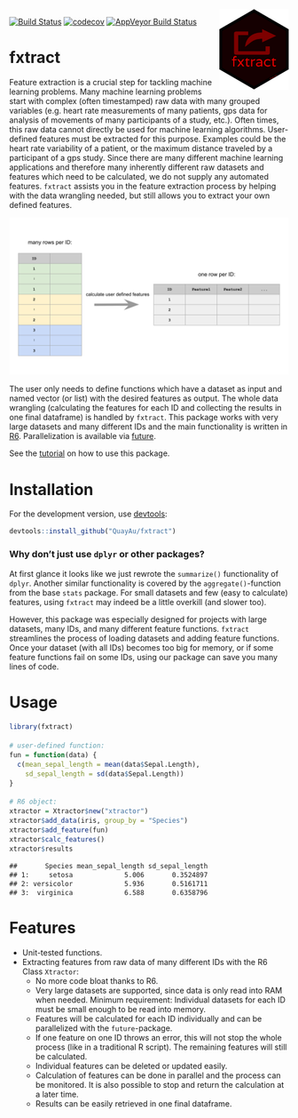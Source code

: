 
<img align="right" src="https://raw.githubusercontent.com/quayau/fxtract/master/man/figures/hexagon.svg?sanitize=true" width="125px">

[![Build
Status](https://travis-ci.org/QuayAu/fxtract.svg?branch=master)](https://travis-ci.org/QuayAu/fxtract)
[![codecov](https://codecov.io/gh/QuayAu/fxtract/branch/master/graph/badge.svg)](https://codecov.io/gh/QuayAu/fxtract)
[![AppVeyor Build
Status](https://ci.appveyor.com/api/projects/status/github/QuayAu/fxtract?branch=master&svg=true)](https://ci.appveyor.com/project/QuayAu/fxtract)

# fxtract

Feature extraction is a crucial step for tackling machine learning
problems. Many machine learning problems start with complex (often
timestamped) raw data with many grouped variables (e.g. heart rate
measurements of many patients, gps data for analysis of movements of
many participants of a study, etc.). Often times, this raw data cannot
directly be used for machine learning algorithms. User-defined features
must be extracted for this purpose. Examples could be the heart rate
variability of a patient, or the maximum distance traveled by a
participant of a gps study. Since there are many different machine
learning applications and therefore many inherently different raw
datasets and features which need to be calculated, we do not supply any
automated features. `fxtract` assists you in the feature extraction
process by helping with the data wrangling needed, but still allows you
to extract your own defined features.

![](man/figures/fxtract_main.svg)

The user only needs to define functions which have a dataset as input
and named vector (or list) with the desired features as output. The
whole data wrangling (calculating the features for each ID and
collecting the results in one final dataframe) is handled by `fxtract`.
This package works with very large datasets and many different IDs and
the main functionality is written in
[R6](https://r6.r-lib.org/articles/Introduction.html). Parallelization
is available via
[future](https://cran.r-project.org/web/packages/future/index.html).

See the [tutorial](https://quayau.github.io/fxtract/) on how to use this
package.

# Installation

For the development version, use
[devtools](https://cran.r-project.org/package=devtools):

``` r
devtools::install_github("QuayAu/fxtract")
```

### Why don’t just use `dplyr` or other packages?

At first glance it looks like we just rewrote the `summarize()`
functionality of `dplyr`. Another similar functionality is covered by
the `aggregate()`-function from the base `stats` package. For small
datasets and few (easy to calculate) features, using `fxtract` may
indeed be a little overkill (and slower too).

However, this package was especially designed for projects with large
datasets, many IDs, and many different feature functions. `fxtract`
streamlines the process of loading datasets and adding feature
functions. Once your dataset (with all IDs) becomes too big for memory,
or if some feature functions fail on some IDs, using our package can
save you many lines of code.

# Usage

``` r
library(fxtract)

# user-defined function:
fun = function(data) {
  c(mean_sepal_length = mean(data$Sepal.Length),
    sd_sepal_length = sd(data$Sepal.Length))
}

# R6 object:
xtractor = Xtractor$new("xtractor")
xtractor$add_data(iris, group_by = "Species")
xtractor$add_feature(fun)
xtractor$calc_features()
xtractor$results
```

    ##       Species mean_sepal_length sd_sepal_length
    ## 1:     setosa             5.006       0.3524897
    ## 2: versicolor             5.936       0.5161711
    ## 3:  virginica             6.588       0.6358796

# Features

  - Unit-tested functions.
  - Extracting features from raw data of many different IDs with the R6
    Class `Xtractor`:
      - No more code bloat thanks to R6.
      - Very large datasets are supported, since data is only read into
        RAM when needed. Minimum requirement: Individual datasets for
        each ID must be small enough to be read into memory.
      - Features will be calculated for each ID individually and can be
        parallelized with the `future`-package.
      - If one feature on one ID throws an error, this will not stop the
        whole process (like in a traditional R script). The remaining
        features will still be calculated.
      - Individual features can be deleted or updated easily.
      - Calculation of features can be done in parallel and the process
        can be monitored. It is also possible to stop and return the
        calculation at a later time.
      - Results can be easily retrieved in one final dataframe.
